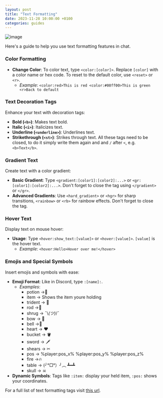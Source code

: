 ```yaml
---
layout: post
title: "Text Formatting"
date: 2023-11-28 10:00:00 +0100
categories: guides
---
```

![image](https://files.cocobut.net/screenshots/2023-11-30_18.15.24.png)

Here's a guide to help you use text formatting features in chat.

### Color Formatting
- **Change Color**: To color text, type `<color:[color]>`. Replace `[color]` with a color name or hex code. To reset to the default color, use `<reset>` or `<r>`.
  - *Example*: `<color:red>This is red <color:#00ff00>This is green <r>Back to default`

### Text Decoration Tags
Enhance your text with decoration tags:
- **Bold (`<b>`)**: Makes text bold.
- **Italic (`<i>`)**: Italicizes text.
- **Underline (`<underline>`)**: Underlines text.
- **Strikethrough (`<st>`)**: Strikes through text.
All these tags need to be closed, to do it simply write them again and and `/` after `<`, e.g. `<b>Text</b>`.

### Gradient Text
Create text with a color gradient:
- **Basic Gradient**: Type `<gradient:[color1]:[color2]:...>` or `<gr:[color1]:[color2]:...>`. Don't forget to close the tag using `</gradient>` or `</gr>`.
- **Advanced Gradients**: Use `<hard_gradient>` or `<hgr>` for sharp transitions, `<rainbow>` or `<rb>` for rainbow effects. Don't forget to close the tag.

### Hover Text
Display text on mouse hover:
- **Usage**: Type `<hover:show_text:[value]>` or `<hover:[value]>`. `[value]` is the hover text.
  - *Example*: `<hover:Hello>Hover over me!</hover>`

### Emojis and Special Symbols
Insert emojis and symbols with ease:
- **Emoji Format**: Like in Discord, type `:[name]:`.
  - *Examples*: 
    - potion ->:test_tube:
    - item -> Shows the item youre holding
    - trident -> :trident:
    - rod ->:fishing_pole_and_fish:
    - shrug -> ¯\\_(ツ)_/¯
    - bow -> :bow_and_arrow:
    - bell ->:bell:
    - heart -> ❤
    - bucket -> :bucket:
    - sword -> :dagger:
    - shears -> ✂
    - pos -> %player:pos_x% %player:pos_y% %player:pos_z%
    - fire ->:fire:
    - table -> (╯°□°）╯︵ ┻━┻
    - skull -> ☠
- **Dynamic Symbols**: Tags like `:item:` display your held item, `:pos:` shows your coordinates.

For a full list of text formatting tags visit [this url](https://placeholders.pb4.eu/user/text-format/).
